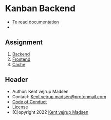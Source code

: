 # Kanban Backend
* [To read documentation](docs/readme.md)
* []()

## Assignment
1. [Backend](https://github.com/KentVejrupMadsen/Kanban-Project-Backend)
2. [Frontend](https://github.com/KentVejrupMadsen/Kanban-Project-Frontend)
3. [Cache](https://github.com/KentVejrupMadsen/Kanban-Project-Cache)

## Header
* Author: Kent vejrup Madsen
* Contact: Kent.vejrup.madsen@protonmail.com
* [Code of Conduct](CODE_OF_CONDUCT.md)
* [License](license.md)
* (C)opyright 2022 [Kent vejrup Madsen](https://github.com/KentVejrupMadsen)
